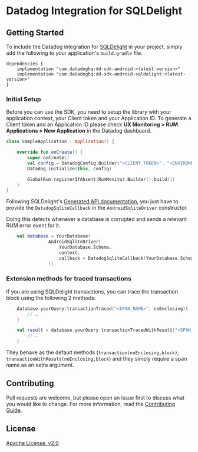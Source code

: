 # Datadog Integration for SQLDelight

## Getting Started 

To include the Datadog integration for [SQLDelight][1] in your project, simply add the
following to your application's `build.gradle` file.

```
dependencies {
    implementation "com.datadoghq:dd-sdk-android:<latest-version>"
    implementation "com.datadoghq:dd-sdk-android-sqldelight:<latest-version>"
}
```

### Initial Setup

Before you can use the SDK, you need to setup the library with your application
context, your Client token and your Application ID.
To generate a Client token and an Application ID please check **UX Monitoring > RUM Applications > New Application**
in the Datadog dashboard.

```kotlin
class SampleApplication : Application() {

    override fun onCreate() {
        super.onCreate()
        val config = DatadogConfig.Builder("<CLIENT_TOKEN>", "<ENVIRONMENT_NAME>", "<APPLICATION_ID>").build()
        Datadog.initialize(this, config)

        GlobalRum.registerIfAbsent(RumMonitor.Builder().build())
    }
}
```

Following SQLDelight's [Generated API documentation][1], you just have to provide the `DatadogSqliteCallback` in the 
`AndroidSqliteDriver` constructor.

Doing this detects whenever a database is corrupted and sends a relevant
RUM error event for it.

```kotlin
    val database = YourDatabase(
                AndroidSqliteDriver(
                    YourDatabase.Schema,
                    context,
                    callback = DatadogSqliteCallback(YourDatabase.Schema)
                ))
```

### Extension methods for traced transactions

If you are using SQLDelight transactions, you can trace the transaction block using the following 2 methods:

```kotlin
    database.yourQuery.transactionTraced("<SPAN_NAME>", noEnclosing){    
        // …
    }
```

```kotlin
    val result = database.yourQuery.transactionTracedWithResult("<SPAN_NAME>", noEnclosing){    
        // …
    }
```

They behave as the default methods (`transaction(noEnclosing,block)`, `transactionWithResult(noEnclosing,block`) and they simply require a span name as an 
extra argument.

## Contributing

Pull requests are welcome, but please open an issue first to discuss what you
would like to change. For more information, read the 
[Contributing Guide](../CONTRIBUTING.md).

## License

[Apache License, v2.0](../LICENSE)

[1]: https://cashapp.github.io/sqldelight/android_sqlite/
